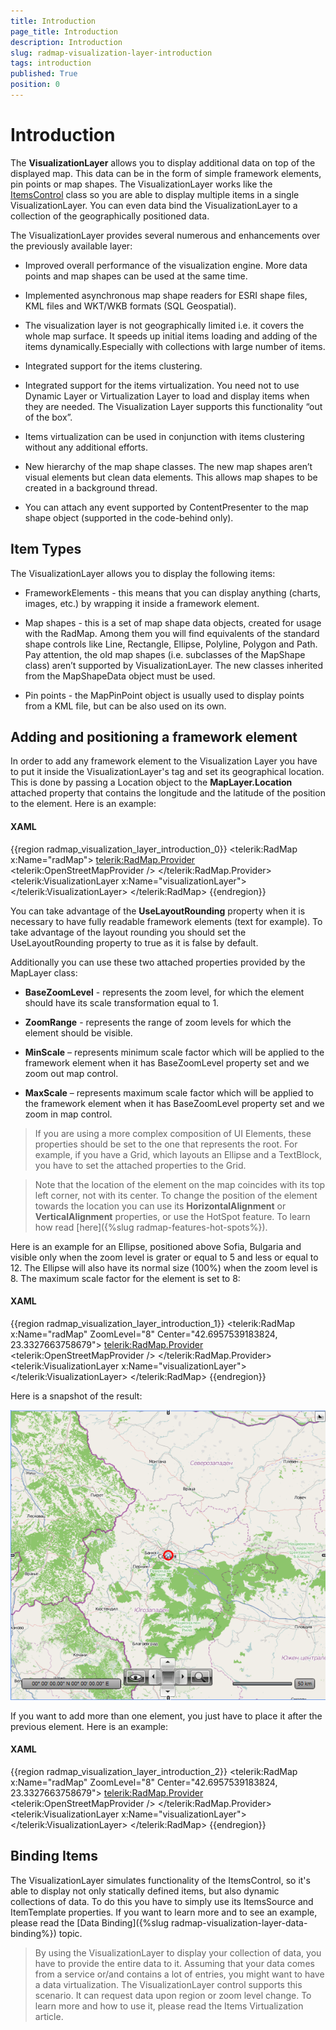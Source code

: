 ```yaml
---
title: Introduction
page_title: Introduction
description: Introduction
slug: radmap-visualization-layer-introduction
tags: introduction
published: True
position: 0
---
```


# Introduction

The __VisualizationLayer__ allows you to display additional data on top of the displayed map. This data can be in the form of simple framework elements, pin points or map shapes. The VisualizationLayer works like the [ItemsControl](http://msdn.microsoft.com/en-us/library/system.windows.controls.itemscontrol.aspx) class so you are able to display multiple items in a single VisualizationLayer. You can even data bind the VisualizationLayer to a collection of the geographically positioned data.      

The VisualizationLayer provides several numerous and enhancements over the previously available layer:      

* Improved overall performance of the visualization engine. More data points and map shapes can be used at the same time.          

* Implemented asynchronous map shape readers for ESRI shape files, KML files and WKT/WKB formats (SQL Geospatial).          

* The visualization layer is not geographically limited i.e. it covers the whole map surface. It speeds up initial items loading and adding of the items dynamically.Especially with collections with large number of items.          

* Integrated support for the items clustering.          

* Integrated support for the items virtualization. You need not to use Dynamic Layer or Virtualization Layer to load and display items when they are needed. The Visualization Layer supports this functionality “out of the box”.          

* Items virtualization can be used in conjunction with items clustering without any additional efforts.          

* New hierarchy of the map shape classes. The new map shapes aren’t visual elements but clean data elements. This allows map shapes to be created in a background thread.          

* You can attach any event supported by ContentPresenter to the map shape object (supported in the code-behind only).          

## Item Types

The VisualizationLayer allows you to display the following items:       

* FrameworkElements - this means that you can display anything (charts, images, etc.) by wrapping it inside a framework element.            

* Map shapes - this is a set of map shape data objects, created for usage with the RadMap. Among them you will find equivalents of the standard shape controls like Line, Rectangle, Ellipse, Polyline, Polygon and Path. Pay attention, the old map shapes (i.e. subclasses of the MapShape class) aren’t supported by VisualizationLayer. The new classes inherited from the MapShapeData object must be used.            

* Pin points - the MapPinPoint object is usually used to display points from a KML file, but can be also used on its own.            

## Adding and positioning a framework element

In order to add any framework element to the Visualization Layer you have to put it inside the VisualizationLayer's tag and set its geographical location. This is done by passing a Location object to the __MapLayer.Location__ attached property that contains the longitude and the latitude of the position to the element.  Here is an example:        

#### __XAML__
{{region radmap_visualization_layer_introduction_0}}
	<telerik:RadMap x:Name="radMap">
		<telerik:RadMap.Provider>
			<telerik:OpenStreetMapProvider />
		</telerik:RadMap.Provider>
		<telerik:VisualizationLayer x:Name="visualizationLayer">
			<Ellipse x:Name="Ellipse"
	                 telerik:MapLayer.Location="42.6957539183824, 23.3327663758679"
	                 Width="20"
	                 Height="20"
	                 Stroke="Red"
	                 StrokeThickness="3"
	                 Fill="Transparent" />
		</telerik:VisualizationLayer>
	</telerik:RadMap>
{{endregion}}

You can take advantage of the __UseLayoutRounding__ property when it is necessary to have fully readable framework elements (text for example). To take advantage of the layout rounding you should set the UseLayoutRounding property to true as it is false by default.        

Additionally you can use these two attached properties provided by the MapLayer class:        

* __BaseZoomLevel__ - represents the zoom level, for which the element should have its scale transformation equal to 1.            

* __ZoomRange__ - represents the range of zoom levels for which the element should be visible.            

* __MinScale__ – represents minimum scale factor which will be applied to the framework element when it has BaseZoomLevel property set and we zoom out map control.            

* __MaxScale__ – represents maximum scale factor which will be applied to the framework element when it has BaseZoomLevel property set and we zoom in map control.            

>If you are using a more complex composition of UI Elements, these properties should be set to the one that represents the root. For example, if you have a Grid, which layouts an Ellipse and a TextBlock, you have to set the attached properties to the Grid.          

<!-- -->
>Note that the location of the element on the map coincides with its top left corner, not with its center. To change the position of the element towards the location you can use its __HorizontalAlignment__ or __VerticalAlignment__ properties, or use the HotSpot feature. To learn how read [here]({%slug radmap-features-hot-spots%}).          

Here is an example for an Ellipse, positioned above Sofia, Bulgaria and visible only when the zoom level is grater or equal to 5 and less or equal to 12. The Ellipse will also have its normal size (100%) when the zoom level is 8. The maximum scale factor for the element is set to 8:        

#### __XAML__
{{region radmap_visualization_layer_introduction_1}}
	<telerik:RadMap x:Name="radMap"
	                ZoomLevel="8"
	                Center="42.6957539183824, 23.3327663758679">
		<telerik:RadMap.Provider>
			<telerik:OpenStreetMapProvider />
		</telerik:RadMap.Provider>
		<telerik:VisualizationLayer x:Name="visualizationLayer">
			<Ellipse x:Name="Ellipse"
	                 telerik:MapLayer.Location="42.6957539183824, 23.3327663758679"
	                 telerik:MapLayer.BaseZoomLevel="8"
	                 telerik:MapLayer.ZoomRange="5,12"
	                 telerik:MapLayer.MaxScale="8"
	                 HorizontalAlignment="Center"
	                 VerticalAlignment="Center"
	                 Width="20"
	                 Height="20"
	                 Stroke="Red"
	                 StrokeThickness="3"
	                 Fill="Transparent" />
		</telerik:VisualizationLayer>
	</telerik:RadMap>
{{endregion}}

Here is a snapshot of the result:

![radmap-visualization-layer-introduction-0](images/radmap-visualization-layer-introduction-0.png)

If you want to add more than one element, you just have to place it after the previous element. Here is an example:        

#### __XAML__
{{region radmap_visualization_layer_introduction_2}}
	<telerik:RadMap x:Name="radMap"
	                ZoomLevel="8"
	                Center="42.6957539183824, 23.3327663758679">
		<telerik:RadMap.Provider>
			<telerik:OpenStreetMapProvider />
		</telerik:RadMap.Provider>
		<telerik:VisualizationLayer x:Name="visualizationLayer">
			<Ellipse x:Name="Ellipse"
	                 telerik:MapLayer.Location="42.6957539183824,23.3327663758679"
	                 telerik:MapLayer.BaseZoomLevel="8"
	                 telerik:MapLayer.ZoomRange="5,12"
	                 telerik:MapLayer.MaxScale="8"
	                 HorizontalAlignment="Center"
	                 VerticalAlignment="Center"
	                 Width="20"
	                 Height="20"
	                 Stroke="Red"
	                 StrokeThickness="3"
	                 Fill="Transparent" />
			<Ellipse x:Name="Ellipse2"
	                 telerik:MapLayer.Location="43.1957539183824,23.5427663758679"
	                 telerik:MapLayer.BaseZoomLevel="8"
	                 telerik:MapLayer.ZoomRange="5,12"
	                 telerik:MapLayer.MaxScale="8"
	                 HorizontalAlignment="Center"
	                 VerticalAlignment="Center"
	                 Width="20"
	                 Height="20"
	                 Stroke="Blue"
	                 StrokeThickness="3"
	                 Fill="Transparent" />
		</telerik:VisualizationLayer>
	</telerik:RadMap>
{{endregion}}

## Binding Items      

The VisualizationLayer simulates functionality of the ItemsControl, so it's able to display not only statically defined items, but also dynamic collections of data. To do this you have to simply use its ItemsSource and ItemTemplate properties. If you want to learn more and to see an example, please read the [Data Binding]({%slug radmap-visualization-layer-data-binding%}) topic.        

>By using the VisualizationLayer to display your collection of data, you have to provide the entire data to it. Assuming that your data comes from a service or/and contains a lot of entries, you might want to have a data virtualization. The VisualizationLayer control supports this scenario. It can request data upon region or zoom level change. To learn more and how to use it, please read the Items Virtualization article.